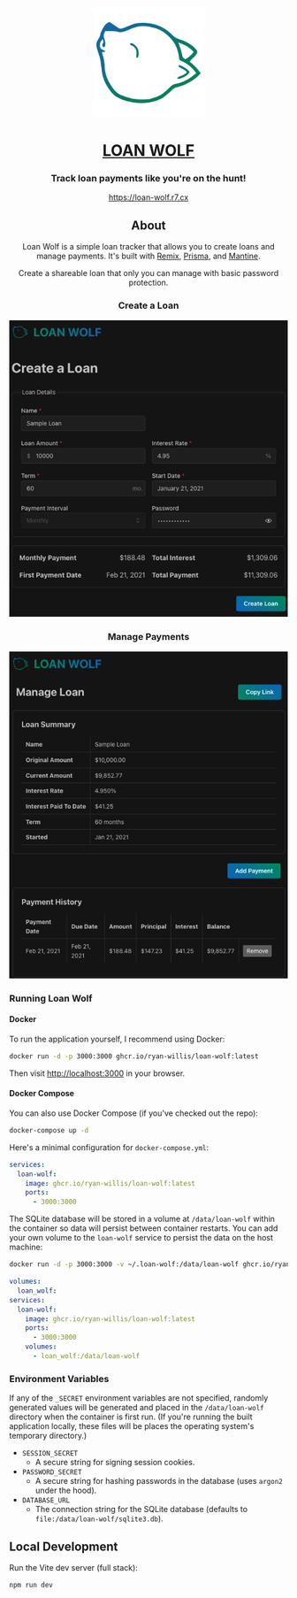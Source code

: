 <div align="center">
<img src="app/assets/logo-gradient.svg" width="200" />
<h1><a target="_blank" href="https://loan-wolf.r7.cx">LOAN WOLF</a></h1>

### Track loan payments like you're on the hunt!


https://loan-wolf.r7.cx

## About

Loan Wolf is a simple loan tracker that allows you to create loans and manage payments. It's built with [Remix](https://remix.run), [Prisma](https://prisma.io), and [Mantine](https://mantine.dev).

Create a shareable loan that only you can manage with basic password protection.

### Create a Loan

![Create a Loan](docs/create_loan.png)

### Manage Payments

![Manage Payments](docs/manage_loan.png)

</div>



### Running Loan Wolf

#### Docker

To run the application yourself, I recommend using Docker:

```sh
docker run -d -p 3000:3000 ghcr.io/ryan-willis/loan-wolf:latest
```

Then visit [http://localhost:3000](http://localhost:3000) in your browser.

#### Docker Compose

You can also use Docker Compose (if you've checked out the repo):

```sh
docker-compose up -d
```

Here's a minimal configuration for `docker-compose.yml`:

```yaml
services:
  loan-wolf:
    image: ghcr.io/ryan-willis/loan-wolf:latest
    ports:
      - 3000:3000
```

The SQLite database will be stored in a volume at `/data/loan-wolf` within the container so data will persist between container restarts.
You can add your own volume to the `loan-wolf` service to persist the data on the host machine:

```sh
docker run -d -p 3000:3000 -v ~/.loan-wolf:/data/loan-wolf ghcr.io/ryan-willis/loan-wolf:latest
```


```yaml
volumes:
  loan_wolf:
services:
  loan-wolf:
    image: ghcr.io/ryan-willis/loan-wolf:latest
    ports:
      - 3000:3000
    volumes:
      - loan_wolf:/data/loan-wolf
```

### Environment Variables

If any of the `_SECRET` environment variables are not specified, randomly generated values will be generated and placed in the `/data/loan-wolf` directory when the container is first run. (If you're running the built application locally, these files will be places the operating system's temporary directory.)

- `SESSION_SECRET`
  - A secure string for signing session cookies.
- `PASSWORD_SECRET`
  - A secure string for hashing passwords in the database (uses `argon2` under the hood).
- `DATABASE_URL`
  - The connection string for the SQLite database (defaults to `file:/data/loan-wolf/sqlite3.db`).

## Local Development

Run the Vite dev server (full stack):

```sh
npm run dev
```
